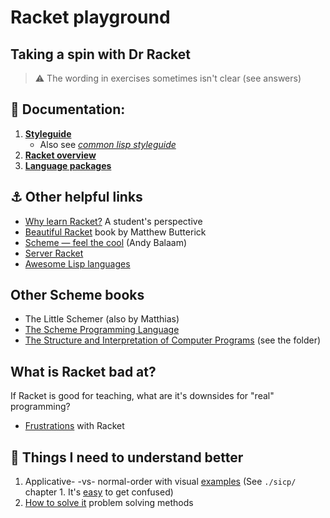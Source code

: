 # Racket playground
## Taking a spin with Dr Racket

> ⚠️ The wording in exercises sometimes isn't clear (see answers)

## 📖 Documentation:

1. **[Styleguide](https://docs.racket-lang.org/style/index.html)**
    + Also see _[common lisp styleguide](https://lisp-lang.org/style-guide/)_
2. **[Racket overview](https://docs.racket-lang.org/guide/to-scheme.html)**
3. **[Language packages](https://docs.racket-lang.org/htdp-langs/index.html)**


## ⚓ Other helpful links

- [Why learn Racket?](https://www.micahcantor.com/blog/why-learn-racket/) A student's perspective
- [Beautiful Racket](https://beautifulracket.com) book by Matthew Butterick
- [Scheme — feel the cool](https://youtu.be/byofGyW2L10) (Andy Balaam)
- [Server Racket](https://serverracket.com)
- [Awesome Lisp languages](https://github.com/dundalek/awesome-lisp-languages)

## Other Scheme books

- The Little Schemer (also by Matthias)
- [The Scheme Programming Language](https://www.scheme.com/tspl4/)
- [The Structure and Interpretation of Computer Programs](https://sarabander.github.io/sicp/html/index.xhtml) (see the folder)

## What is Racket bad at?

If Racket is good for teaching, what are it's downsides for "real" programming?

- [Frustrations](https://blog.winny.tech/posts/racket-frustrates-me/) with Racket


## 🤔 Things I need to understand better

1. Applicative- -vs- normal-order with visual [examples](https://sookocheff.com/post/fp/evaluating-lambda-expressions/) (See `./sicp/` chapter 1. It's [easy](https://cs.stackexchange.com/a/40765) to get confused)
2. [How to solve it](https://www.youtube.com/watch?v=rBa9R32IHxI) problem solving methods